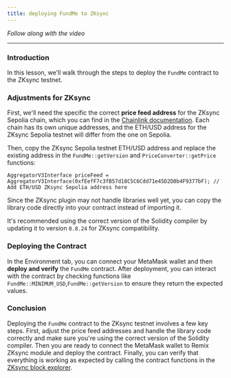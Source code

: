 ```yaml
---
title: deploying FundMe to ZKsync
---
```


_Follow along with the video_

---

### Introduction

In this lesson, we'll walk through the steps to deploy the `FundMe` contract to the ZKsync testnet.

### Adjustments for ZKsync

First, we'll need the specific the correct **price feed address** for the ZKsync Sepolia chain, which you can find in the [Chainlink documentation](https://docs.chain.link/data-feeds/price-feeds/addresses?network=zksync&page=1). Each chain has its own unique addresses, and the ETH/USD address for the ZKsync Sepolia testnet will differ from the one on Sepolia.

Then, copy the ZKsync Sepolia testnet ETH/USD address and replace the existing address in the `FundMe::getVersion` and `PriceConverter::getPrice` functions:

```solidity
AggregatorV3Interface priceFeed = AggregatorV3Interface(0xfEefF7c3fB57d18C5C6Cdd71e45D2D0b4F9377bF); // Add ETH/USD ZKsync Sepolia address here
```

Since the ZKsync plugin may not handle libraries well yet, you can copy the library code directly into your contract instead of importing it.

It's recommended using the correct version of the Solidity compiler by updating it to version `0.8.24` for ZKsync compatibility.

### Deploying the Contract

In the Environment tab, you can connect your MetaMask wallet and then **deploy and verify** the `FundMe` contract. After deployment, you can interact with the contract by checking functions like `FundMe::MINIMUM_USD`,`FundMe::getVersion` to ensure they return the expected values.

### Conclusion

Deploying the `FundMe` contract to the ZKsync testnet involves a few key steps. First, adjust the price feed addresses and handle the library code correctly and make sure you're using the correct version of the Solidity compiler. Then you are ready to connect the MetaMask wallet to Remix ZKsync module and deploy the contract. Finally, you can verify that everything is working as expected by calling the contract functions in the [ZKsync block explorer](https://sepolia.explorer.zksync.io/).

